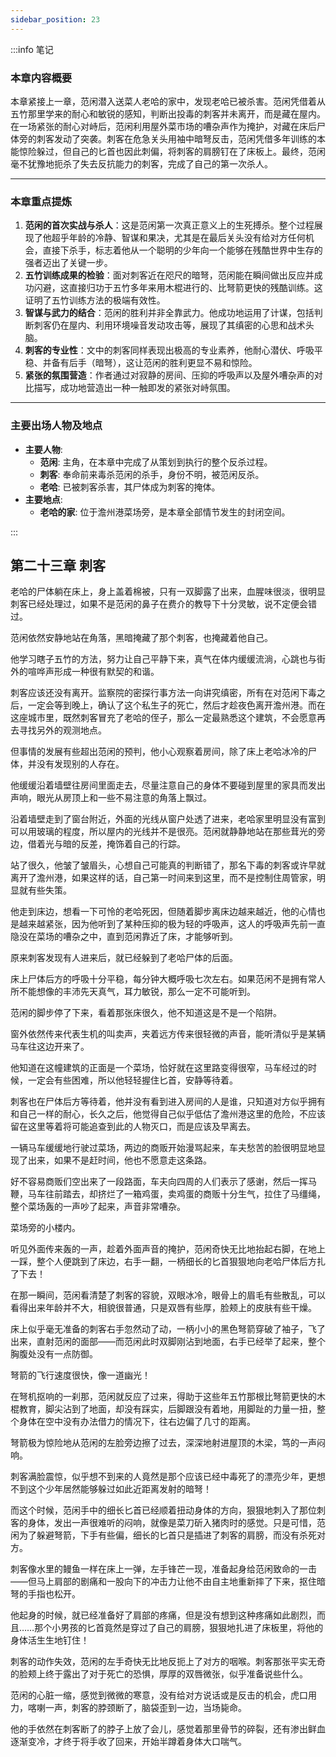 ```yaml
---
sidebar_position: 23
---
```


:::info 笔记

### 本章内容概要

本章紧接上一章，范闲潜入送菜人老哈的家中，发现老哈已被杀害。范闲凭借着从五竹那里学来的耐心和敏锐的感知，判断出投毒的刺客并未离开，而是藏在屋内。在一场紧张的耐心对峙后，范闲利用屋外菜市场的嘈杂声作为掩护，对藏在床后尸体旁的刺客发动了突袭。刺客在危急关头用袖中暗弩反击，范闲凭借多年训练的本能惊险躲过，但自己的匕首也因此刺偏，将刺客的肩膀钉在了床板上。最终，范闲毫不犹豫地扼杀了失去反抗能力的刺客，完成了自己的第一次杀人。

---

### 本章重点提炼

1.  **范闲的首次实战与杀人**：这是范闲第一次真正意义上的生死搏杀。整个过程展现了他超乎年龄的冷静、智谋和果决，尤其是在最后关头没有给对方任何机会，直接下杀手，标志着他从一个聪明的少年向一个能够在残酷世界中生存的强者迈出了关键一步。
2.  **五竹训练成果的检验**：面对刺客近在咫尺的暗弩，范闲能在瞬间做出反应并成功闪避，这直接归功于五竹多年来用木棍进行的、比弩箭更快的残酷训练。这证明了五竹训练方法的极端有效性。
3.  **智谋与武力的结合**：范闲的胜利并非全靠武力。他成功地运用了计谋，包括判断刺客仍在屋内、利用环境噪音发动攻击等，展现了其缜密的心思和战术头脑。
4.  **刺客的专业性**：文中的刺客同样表现出极高的专业素养，他耐心潜伏、呼吸平稳、并备有后手（暗弩），这让范闲的胜利更显不易和惊险。
5.  **紧张的氛围营造**：作者通过对寂静的房间、压抑的呼吸声以及屋外嘈杂声的对比描写，成功地营造出一种一触即发的紧张对峙氛围。

---

### 主要出场人物及地点

* **主要人物**:
    * **范闲**: 主角，在本章中完成了从策划到执行的整个反杀过程。
    * **刺客**: 奉命前来毒杀范闲的杀手，身份不明，被范闲反杀。
    * **老哈**: 已被刺客杀害，其尸体成为刺客的掩体。
* **主要地点**:
    * **老哈的家**: 位于澹州港菜场旁，是本章全部情节发生的封闭空间。

:::

## 第二十三章 **刺客**

老哈的尸体躺在床上，身上盖着棉被，只有一双脚露了出来，血腥味很淡，很明显刺客已经处理过，如果不是范闲的鼻子在费介的教导下十分灵敏，说不定便会错过。

范闲依然安静地站在角落，黑暗掩藏了那个刺客，也掩藏着他自己。

他学习瞎子五竹的方法，努力让自己平静下来，真气在体内缓缓流淌，心跳也与街外的喧哗声形成一种很有默契的和谐。

刺客应该还没有离开。监察院的密探行事方法一向讲究缜密，所有在对范闲下毒之后，一定会等到晚上，确认了这个私生子的死亡，然后才趁夜色离开澹州港。而在这座城市里，既然刺客冒充了老哈的侄子，那么一定最熟悉这个建筑，不会愿意再去寻找另外的观测地点。

但事情的发展有些超出范闲的预判，他小心观察着房间，除了床上老哈冰冷的尸体，并没有发现别的人存在。

他缓缓沿着墙壁往房间里面走去，尽量注意自己的身体不要碰到屋里的家具而发出声响，眼光从房顶上和一些不易注意的角落上飘过。

沿着墙壁走到了窗台附近，外面的光线从窗户处透了进来，老哈家里明显没有富到可以用玻璃的程度，所以屋内的光线并不是很亮。范闲就静静地站在那些茸光的旁边，借着光与暗的反差，掩饰着自己的行踪。

站了很久，他皱了皱眉头，心想自己可能真的判断错了，那名下毒的刺客或许早就离开了澹州港，如果这样的话，自己第一时间来到这里，而不是控制住周管家，明显就有些失策。

他走到床边，想看一下可怜的老哈死因，但随着脚步离床边越来越近，他的心情也是越来越紧张，因为他听到了某种压抑的极为轻的呼吸声，这人的呼吸声先前一直隐没在菜场的嘈杂之中，直到范闲靠近了床，才能够听到。

原来刺客发现有人进来后，就已经躲到了老哈尸体的后面。

床上尸体后方的呼吸十分平稳，每分钟大概呼吸七次左右。如果范闲不是拥有常人所不能想像的丰沛先天真气，耳力敏锐，那么一定不可能听到。

范闲的脚步停了下来，看着那张床很久，他不知道这是不是一个陷阱。

窗外依然传来代表生机的叫卖声，夹着远方传来很轻微的声音，能听清似乎是某辆马车往这边开来了。

他知道在这幢建筑的正面是一个菜场，恰好就在这里路变得很窄，马车经过的时候，一定会有些困难，所以他轻轻握住匕首，安静等待着。

刺客也在尸体后方等待着，他并没有看到进入房间的人是谁，只知道对方似乎拥有和自己一样的耐心，长久之后，他觉得自己似乎低估了澹州港这里的危险，不应该留在这里等着将可能追查到此的人物灭口，而是应该及早离去。

一辆马车缓缓地行驶过菜场，两边的商贩开始漫骂起来，车夫愁苦的脸很明显地显现了出来，如果不是赶时间，他也不愿意走这条路。

好不容易商贩们空出来了一段路面，车夫向四周的人们表示了感谢，然后一挥马鞭，马车往前踏去，却挤烂了一箱鸡蛋，卖鸡蛋的商贩十分生气，拉住了马缰绳，整个菜场轰的一声吵了起来，声音非常嘈杂。

菜场旁的小楼内。

听见外面传来轰的一声，趁着外面声音的掩护，范闲奇快无比地抬起右脚，在地上一踩，整个人便跳到了床边，右手一翻，一柄细长的匕首狠狠地向老哈尸体后方扎了下去！

在那一瞬间，范闲看清楚了刺客的容貌，双眼冰冷，眼骨上的眉毛有些散乱，可以看得出来年龄并不大，相貌很普通，只是双唇有些厚，脸颊上的皮肤有些干燥。

床上似乎毫无准备的刺客右手忽然动了动，一柄小小的黑色弩箭穿破了袖子，飞了出来，直射范闲的面部——而范闲此时双脚刚沾到地面，右手已经举了起来，整个胸腹处没有一点防御。

弩箭的飞行速度很快，像一道幽光！

在弩机抠响的一刹那，范闲就反应了过来，得助于这些年五竹那根比弩箭更快的木棍教育，脚尖沾到了地面，却没有踩实，后脚跟没有着地，用脚趾的力量一扭，整个身体在空中没有办法借力的情况下，往右边偏了几寸的距离。

弩箭极为惊险地从范闲的左脸旁边擦了过去，深深地射进屋顶的木梁，笃的一声闷响。

刺客满脸震惊，似乎想不到来的人竟然是那个应该已经中毒死了的漂亮少年，更想不到这个少年居然能够躲过如此近距离发射的暗弩！

而这个时候，范闲手中的细长匕首已经顺着扭动身体的方向，狠狠地刺入了那位刺客的身体，发出一声很难听的闷响，就像是菜刀斫入猪肉时的感觉。只是可惜，范闲为了躲避弩箭，下手有些偏，细长的匕首只是插进了刺客的肩膀，而没有杀死对方。

刺客像水里的鳗鱼一样在床上一弹，左手锋芒一现，准备起身给范闲致命的一击——但马上肩部的剧痛和一股向下的冲击力让他不由自主地重新摔了下来，抠住暗弩的手指也松开。

他起身的时候，就已经准备好了肩部的疼痛，但是没有想到这种疼痛如此剧烈，而且……那个小男孩的匕首竟然是穿过了自己的肩膀，狠狠地扎进了床板里，将他的身体活生生地钉住！

刺客的动作失效，范闲的左手奇快无比地反扼上了对方的咽喉。刺客那张平实无奇的脸颊上终于露出了对于死亡的恐惧，厚厚的双唇微张，似乎准备说些什么。

范闲的心脏一缩，感觉到微微的寒意，没有给对方说话或是反击的机会，虎口用力，喀喇一声，刺客的脖颈断了，脑袋歪到一边，当场毙命。

他的手依然在刺客断了的脖子上放了会儿，感觉着那里骨节的碎裂，还有渗出鲜血逐渐变冷，才终于将手收了回来，开始半蹲着身体大口喘气。

